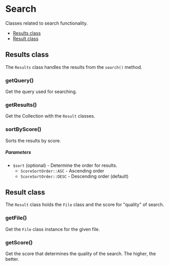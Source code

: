 # Search

Classes related to search functionality.

- [Results class](#results-class)
- [Result class](#result-class)

## Results class

The `Results` class handles the results from the `search()` method.

### getQuery()

Get the query used for searching.

### getResults()

Get the Collection with the `Result` classes.

### sortByScore()

Sorts the results by score.

##### Parameters

* `$sort` (optional) - Determine the order for results.
  * `ScoreSortOrder::ASC` - Ascending order
  * `ScoreSortOrder::DESC` - Descending order (default)

## Result class

The `Result` class holds the `File` class and the score for "quality" of search.

### getFile()

Get the `File` class instance for the given file.

### getScore()

Get the score that determines the quality of the search. The higher, the better.

